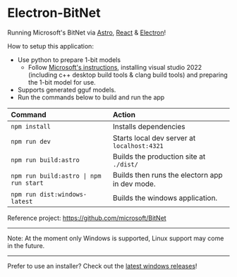 # Electron-BitNet

Running Microsoft's BitNet via [Astro](https://astro.build/), [React](https://react.dev/) & [Electron](https://www.electronjs.org/)!

How to setup this application:

- Use python to prepare 1-bit models
  - Follow [Microsoft's instructions](https://github.com/microsoft/BitNet?tab=readme-ov-file#installation), installing visual studio 2022 (including c++ desktop build tools & clang build tools) and preparing the 1-bit model for use.
- Supports generated gguf models.
- Run the commands below to build and run the app

| Command                                | Action                                           |
| :------------------------------------- | :----------------------------------------------- |
| `npm install`                          | Installs dependencies                            |
| `npm run dev`                          | Starts local dev server at `localhost:4321`      |
| `npm run build:astro`                  | Builds the production site at `./dist/`          |
| `npm run build:astro \| npm run start` | Builds then runs the electorn app in dev mode.   |
| `npm run dist:windows-latest`          | Builds the windows application.                  |

Reference project: https://github.com/microsoft/BitNet

---

Note: At the moment only Windows is supported, Linux support may come in the future.

---

Prefer to use an installer? Check out the [latest windows releases](https://github.com/grctest/Electron-BitNet/releases)!